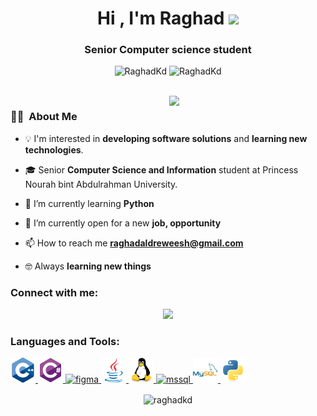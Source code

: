 <h1 align="center"><b>Hi , I'm Raghad </b><img src="https://media.giphy.com/media/hvRJCLFzcasrR4ia7z/giphy.gif" width="35"></h1>
<h3 align="center">Senior Computer science student</h3>


<p align="center"> <img src="https://komarev.com/ghpvc/?username=RaghadKd&label=Profile%20views&color=0e75b6&style=flat" alt="RaghadKd" />
		   <img src="https://img.shields.io/github/followers/RaghadKd?label=Followers" alt="RaghadKd" />
</p>
<br>


<img align="right" src="https://user-images.githubusercontent.com/63050133/156676671-d5b2e362-97d4-4404-9447-dd71ddfea82f.gif" width = 250px/>






### 🙋‍♀️ &nbsp;About Me

- 💡 I'm interested in **developing software solutions** and **learning new technologies**.
  
- 🎓 Senior **Computer Science and Information** student at Princess Nourah bint Abdulrahman University.

- 🌱 I’m currently learning **Python**

- 🤝 I’m currently open for a new **job, opportunity**

- 📫 How to reach me **raghadaldreweesh@gmail.com**

- 🤓 Always **learning new things**

<h3 align="left">Connect with me:</h3>
<p align="left">

 
 <div align="center"  class="icons-social" style="left": 10px;">
        <a style="left": 10px;"  target="_blank" href="https://www.linkedin.com/in/raghad-aldreweesh/">
			<img src="https://img.icons8.com/doodle/40/000000/linkedin--v2.png" ></a>



<h3 align="left">Languages and Tools:</h3>
<p align="left"> <a href="https://www.w3schools.com/cpp/" target="_blank" rel="noreferrer"> <img src="https://raw.githubusercontent.com/devicons/devicon/master/icons/cplusplus/cplusplus-original.svg" alt="cplusplus" width="40" height="40"/> </a> <a href="https://www.w3schools.com/cs/" target="_blank" rel="noreferrer"> <img src="https://raw.githubusercontent.com/devicons/devicon/master/icons/csharp/csharp-original.svg" alt="csharp" width="40" height="40"/> </a> <a href="https://www.figma.com/" target="_blank" rel="noreferrer"> <img src="https://www.vectorlogo.zone/logos/figma/figma-icon.svg" alt="figma" width="40" height="40"/> </a> <a href="https://www.java.com" target="_blank" rel="noreferrer"> <img src="https://raw.githubusercontent.com/devicons/devicon/master/icons/java/java-original.svg" alt="java" width="40" height="40"/> </a> <a href="https://www.linux.org/" target="_blank" rel="noreferrer"> <img src="https://raw.githubusercontent.com/devicons/devicon/master/icons/linux/linux-original.svg" alt="linux" width="40" height="40"/> </a> <a href="https://www.microsoft.com/en-us/sql-server" target="_blank" rel="noreferrer"> <img src="https://www.svgrepo.com/show/303229/microsoft-sql-server-logo.svg" alt="mssql" width="40" height="40"/> </a> <a href="https://www.mysql.com/" target="_blank" rel="noreferrer"> <img src="https://raw.githubusercontent.com/devicons/devicon/master/icons/mysql/mysql-original-wordmark.svg" alt="mysql" width="40" height="40"/> </a> <a href="https://www.python.org" target="_blank" rel="noreferrer"> <img src="https://raw.githubusercontent.com/devicons/devicon/master/icons/python/python-original.svg" alt="python" width="40" height="40"/> </a> </p>

<p><img align="center" src="https://github-readme-stats.vercel.app/api/top-langs?username=raghadkd&show_icons=true&locale=en&layout=compact" alt="raghadkd" /></p>
